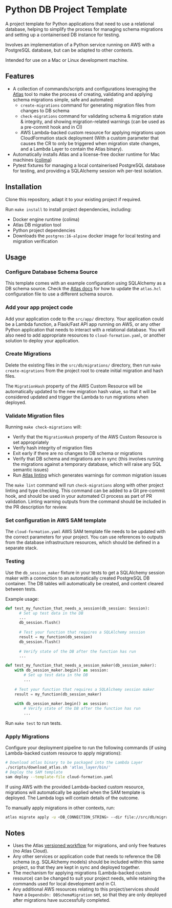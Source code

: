 # Python DB Project Template
A project template for Python applications that need to use a relational database, helping to simplify the process for managing schema migrations and setting up a containerised DB instance for testing. 

Involves an implementation of a Python service running on AWS with a PostgreSQL database, but can be adapted to other contexts.

Intended for use on a Mac or Linux development machine.

## Features
 
* A collection of commands/scripts and configurations leveraging the [Atlas](https://atlasgo.io/) tool to make the process of creating, validating and applying schema migrations simple, safe and automated:
  * `create-migrations` command for generating migration files from changes to DB schema
  * `check-migrations` command for validating schema & migration state & integrity, and showing migration-related warnings (can be used as a pre-commit hook and in CI)
  * AWS Lambda-backed custom resource for applying migrations upon CloudFormation stack deployment (With a custom parameter that causes the CR to only be triggered when migration state changes, and a Lambda Layer to contain the Atlas binary). 
* Automatically installs Atlas and a license-free docker runtime for Mac machines ([colima](https://github.com/abiosoft/colima))
* Pytest fixtures for managing a local containerised PostgreSQL database for testing, and providing a SQLAlchemy session wih per-test isolation.

## Installation

Clone this repository, adapt it to your existing project if required.

Run `make install` to install project dependencies, including:
- Docker engine runtime (colima)
- Atlas DB migration tool
- Python project dependencies
- Downloads the `postgres:16-alpine` docker image for local testing and migration verification

## Usage
### Configure Database Schema Source
This template comes with an example configuration using SQLAlchemy as a DB schema source. Check the [Atlas docs](https://atlasgo.io/guides) for how to update the `atlas.hcl` configuration file to use a different schema source.

### Add your app project code
Add your application code to the `src/app/` directory. Your application could be a Lambda function, a Flask/Fast API app running on AWS, or any other Python application that needs to interact with a relational database. You will also need to add appropriate resources to `cloud-formation.yaml`, or another solution to deploy your application.

### Create Migrations
Delete the existing files in the `src/db/migrations/` directory, then run `make create-migrations` from the project root to create initial migration and hash files. 

The `MigrationHash` property of the AWS Custom Resource will be automatically updated to the new migration hash value, so that it will be considered updated and trigger the Lambda to run migrations when deployed. 

### Validate Migration files
Running `make check-migrations` will:
* Verify that the `MigrationHash` property of the AWS Custom Resource is set appropriately
* Verify hash integrity of migration files
* Exit early if there are no changes to DB schema or migrations
* Verify that DB schema and migrations are in sync (this involves running the migrations against a temporary database, which will raise any SQL semantic issues)
* Run [Atlas linting](https://atlasgo.io/versioned/lint) which generates warnings for common migration issues

The `make lint` command will run `check-migrations` along with other project linting and type checking.
This command can be added to a Git pre-commit hook, and should be used in your automated CI process as part of PR validation. Linting warning outputs from the command should be included in the PR description for review. 

### Set configuration in AWS SAM template

The `cloud-formation.yaml` AWS SAM template file needs to be updated with the correct parameters for your project. You can use references to outputs from the database infrastructure resources, which should be defined in a separate stack. 

### Testing
Use the `db_session_maker` fixture in your tests to get a SQLAlchemy session maker with a connection to an automatically created PostgreSQL DB container. The DB tables will automatically be created, and content cleared between tests. 

Example usage:
```python
def test_my_function_that_needs_a_session(db_session: Session):
      # Set up test data in the DB
      ...
      db_session.flush()
  
      # Test your function that requires a SQLAlchemy session
      result = my_function(db_session)
      db_session.flush()
      
      # Verify state of the DB after the function has run
      ...

def test_my_function_that_needs_a_session_maker(db_session_maker):
    with db_session_maker.begin() as session:
        # Set up test data in the DB
        ...
    
    # Test your function that requires a SQLAlchemy session maker
    result = my_function(db_session_maker)
    
    with db_session_maker.begin() as session:
        # Verify state of the DB after the function has run
        ...
```

Run `make test` to run tests. 

### Apply Migrations
Configure your deployment pipeline to run the following commands (if using Lambda-backed custom resource to apply migrations):
```bash
# Download atlas binary to be packaged into the Lambda Layer
./scripts/download_atlas.sh 'atlas_layer/bin/'
# Deploy the SAM template
sam deploy --template-file cloud-formation.yaml
```

If using AWS with the provided Lambda-backed custom resource, migrations will automatically be applied when the SAM template is deployed. The Lambda logs will contain details of the outcome.

To manually apply migrations in other contexts, run:

```bash
atlas migrate apply -u <DB_CONNECTION_STRING> --dir file://src/db/migrations/
```

## Notes
* Uses the Atlas [versioned workflow](https://atlasgo.io/versioned/intro) for migrations, and only free features (no Atlas Cloud).
* Any other services or application code that needs to reference the DB schema (e.g. SQLAlchemy models) should be included within this same project, so that they are kept in sync and deployed together.
* The mechanism for applying migrations (Lambda-backed custom resource) can be changed to suit your project needs, while retaining the commands used for local development and in CI.
* Any additional AWS resources relating to this project/services should have a `DependsOn: DBSchemaMigration` set, so that they are only deployed after migrations have successfully completed. 

